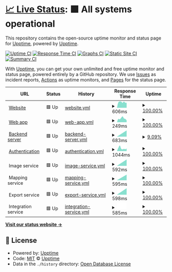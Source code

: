 # [📈 Live Status](https://upptime.github.io/upptime): <!--live status--> **🟩 All systems operational**

This repository contains the open-source uptime monitor and status page for [Upptime](https://upptime.js.org), powered by [Upptime](https://github.com/upptime/upptime).

[![Uptime CI](https://github.com/builtview/status-page/workflows/Uptime%20CI/badge.svg)](https://github.com/builtview/status-page/actions?query=workflow%3A%22Uptime+CI%22)
[![Response Time CI](https://github.com/builtview/status-page/workflows/Response%20Time%20CI/badge.svg)](https://github.com/builtview/status-page/actions?query=workflow%3A%22Response+Time+CI%22)
[![Graphs CI](https://github.com/builtview/status-page/workflows/Graphs%20CI/badge.svg)](https://github.com/builtview/status-page/actions?query=workflow%3A%22Graphs+CI%22)
[![Static Site CI](https://github.com/builtview/status-page/workflows/Static%20Site%20CI/badge.svg)](https://github.com/builtview/status-page/actions?query=workflow%3A%22Static+Site+CI%22)
[![Summary CI](https://github.com/builtview/status-page/workflows/Summary%20CI/badge.svg)](https://github.com/builtview/status-page/actions?query=workflow%3A%22Summary+CI%22)

With [Upptime](https://upptime.js.org), you can get your own unlimited and free uptime monitor and status page, powered entirely by a GitHub repository. We use [Issues](https://github.com/upptime/upptime/issues) as incident reports, [Actions](https://github.com/builtview/status-page/actions) as uptime monitors, and [Pages](https://upptime.github.io/upptime) for the status page.

<!--start: status pages-->
<!-- This summary is generated by Upptime (https://github.com/upptime/upptime) -->
<!-- Do not edit this manually, your changes will be overwritten -->
<!-- prettier-ignore -->
| URL | Status | History | Response Time | Uptime |
| --- | ------ | ------- | ------------- | ------ |
| <img alt="" src="https://icons.duckduckgo.com/ip3/builtview.com.ico" height="13"> [Website](https://builtview.com) | 🟩 Up | [website.yml](https://github.com/builtview/status-page/commits/HEAD/history/website.yml) | <details><summary><img alt="Response time graph" src="./graphs/website/response-time-week.png" height="20"> 606ms</summary><br><a href="https://builtview.github.io/status-page/history/website"><img alt="Response time 606" src="https://img.shields.io/endpoint?url=https%3A%2F%2Fraw.githubusercontent.com%2Fbuiltview%2Fstatus-page%2FHEAD%2Fapi%2Fwebsite%2Fresponse-time.json"></a><br><a href="https://builtview.github.io/status-page/history/website"><img alt="24-hour response time 606" src="https://img.shields.io/endpoint?url=https%3A%2F%2Fraw.githubusercontent.com%2Fbuiltview%2Fstatus-page%2FHEAD%2Fapi%2Fwebsite%2Fresponse-time-day.json"></a><br><a href="https://builtview.github.io/status-page/history/website"><img alt="7-day response time 606" src="https://img.shields.io/endpoint?url=https%3A%2F%2Fraw.githubusercontent.com%2Fbuiltview%2Fstatus-page%2FHEAD%2Fapi%2Fwebsite%2Fresponse-time-week.json"></a><br><a href="https://builtview.github.io/status-page/history/website"><img alt="30-day response time 606" src="https://img.shields.io/endpoint?url=https%3A%2F%2Fraw.githubusercontent.com%2Fbuiltview%2Fstatus-page%2FHEAD%2Fapi%2Fwebsite%2Fresponse-time-month.json"></a><br><a href="https://builtview.github.io/status-page/history/website"><img alt="1-year response time 606" src="https://img.shields.io/endpoint?url=https%3A%2F%2Fraw.githubusercontent.com%2Fbuiltview%2Fstatus-page%2FHEAD%2Fapi%2Fwebsite%2Fresponse-time-year.json"></a></details> | <details><summary><a href="https://builtview.github.io/status-page/history/website">100.00%</a></summary><a href="https://builtview.github.io/status-page/history/website"><img alt="All-time uptime 100.00%" src="https://img.shields.io/endpoint?url=https%3A%2F%2Fraw.githubusercontent.com%2Fbuiltview%2Fstatus-page%2FHEAD%2Fapi%2Fwebsite%2Fuptime.json"></a><br><a href="https://builtview.github.io/status-page/history/website"><img alt="24-hour uptime 100.00%" src="https://img.shields.io/endpoint?url=https%3A%2F%2Fraw.githubusercontent.com%2Fbuiltview%2Fstatus-page%2FHEAD%2Fapi%2Fwebsite%2Fuptime-day.json"></a><br><a href="https://builtview.github.io/status-page/history/website"><img alt="7-day uptime 100.00%" src="https://img.shields.io/endpoint?url=https%3A%2F%2Fraw.githubusercontent.com%2Fbuiltview%2Fstatus-page%2FHEAD%2Fapi%2Fwebsite%2Fuptime-week.json"></a><br><a href="https://builtview.github.io/status-page/history/website"><img alt="30-day uptime 100.00%" src="https://img.shields.io/endpoint?url=https%3A%2F%2Fraw.githubusercontent.com%2Fbuiltview%2Fstatus-page%2FHEAD%2Fapi%2Fwebsite%2Fuptime-month.json"></a><br><a href="https://builtview.github.io/status-page/history/website"><img alt="1-year uptime 100.00%" src="https://img.shields.io/endpoint?url=https%3A%2F%2Fraw.githubusercontent.com%2Fbuiltview%2Fstatus-page%2FHEAD%2Fapi%2Fwebsite%2Fuptime-year.json"></a></details>
| <img alt="" src="https://icons.duckduckgo.com/ip3/app.builtview.com.ico" height="13"> [Web app](https://app.builtview.com) | 🟩 Up | [web-app.yml](https://github.com/builtview/status-page/commits/HEAD/history/web-app.yml) | <details><summary><img alt="Response time graph" src="./graphs/web-app/response-time-week.png" height="20"> 249ms</summary><br><a href="https://builtview.github.io/status-page/history/web-app"><img alt="Response time 249" src="https://img.shields.io/endpoint?url=https%3A%2F%2Fraw.githubusercontent.com%2Fbuiltview%2Fstatus-page%2FHEAD%2Fapi%2Fweb-app%2Fresponse-time.json"></a><br><a href="https://builtview.github.io/status-page/history/web-app"><img alt="24-hour response time 249" src="https://img.shields.io/endpoint?url=https%3A%2F%2Fraw.githubusercontent.com%2Fbuiltview%2Fstatus-page%2FHEAD%2Fapi%2Fweb-app%2Fresponse-time-day.json"></a><br><a href="https://builtview.github.io/status-page/history/web-app"><img alt="7-day response time 249" src="https://img.shields.io/endpoint?url=https%3A%2F%2Fraw.githubusercontent.com%2Fbuiltview%2Fstatus-page%2FHEAD%2Fapi%2Fweb-app%2Fresponse-time-week.json"></a><br><a href="https://builtview.github.io/status-page/history/web-app"><img alt="30-day response time 249" src="https://img.shields.io/endpoint?url=https%3A%2F%2Fraw.githubusercontent.com%2Fbuiltview%2Fstatus-page%2FHEAD%2Fapi%2Fweb-app%2Fresponse-time-month.json"></a><br><a href="https://builtview.github.io/status-page/history/web-app"><img alt="1-year response time 249" src="https://img.shields.io/endpoint?url=https%3A%2F%2Fraw.githubusercontent.com%2Fbuiltview%2Fstatus-page%2FHEAD%2Fapi%2Fweb-app%2Fresponse-time-year.json"></a></details> | <details><summary><a href="https://builtview.github.io/status-page/history/web-app">100.00%</a></summary><a href="https://builtview.github.io/status-page/history/web-app"><img alt="All-time uptime 100.00%" src="https://img.shields.io/endpoint?url=https%3A%2F%2Fraw.githubusercontent.com%2Fbuiltview%2Fstatus-page%2FHEAD%2Fapi%2Fweb-app%2Fuptime.json"></a><br><a href="https://builtview.github.io/status-page/history/web-app"><img alt="24-hour uptime 100.00%" src="https://img.shields.io/endpoint?url=https%3A%2F%2Fraw.githubusercontent.com%2Fbuiltview%2Fstatus-page%2FHEAD%2Fapi%2Fweb-app%2Fuptime-day.json"></a><br><a href="https://builtview.github.io/status-page/history/web-app"><img alt="7-day uptime 100.00%" src="https://img.shields.io/endpoint?url=https%3A%2F%2Fraw.githubusercontent.com%2Fbuiltview%2Fstatus-page%2FHEAD%2Fapi%2Fweb-app%2Fuptime-week.json"></a><br><a href="https://builtview.github.io/status-page/history/web-app"><img alt="30-day uptime 100.00%" src="https://img.shields.io/endpoint?url=https%3A%2F%2Fraw.githubusercontent.com%2Fbuiltview%2Fstatus-page%2FHEAD%2Fapi%2Fweb-app%2Fuptime-month.json"></a><br><a href="https://builtview.github.io/status-page/history/web-app"><img alt="1-year uptime 100.00%" src="https://img.shields.io/endpoint?url=https%3A%2F%2Fraw.githubusercontent.com%2Fbuiltview%2Fstatus-page%2FHEAD%2Fapi%2Fweb-app%2Fuptime-year.json"></a></details>
| <img alt="" src="https://icons.duckduckgo.com/ip3/api.builtview.com.ico" height="13"> [Backend server](https://api.builtview.com/api/ping) | 🟩 Up | [backend-server.yml](https://github.com/builtview/status-page/commits/HEAD/history/backend-server.yml) | <details><summary><img alt="Response time graph" src="./graphs/backend-server/response-time-week.png" height="20"> 683ms</summary><br><a href="https://builtview.github.io/status-page/history/backend-server"><img alt="Response time 683" src="https://img.shields.io/endpoint?url=https%3A%2F%2Fraw.githubusercontent.com%2Fbuiltview%2Fstatus-page%2FHEAD%2Fapi%2Fbackend-server%2Fresponse-time.json"></a><br><a href="https://builtview.github.io/status-page/history/backend-server"><img alt="24-hour response time 683" src="https://img.shields.io/endpoint?url=https%3A%2F%2Fraw.githubusercontent.com%2Fbuiltview%2Fstatus-page%2FHEAD%2Fapi%2Fbackend-server%2Fresponse-time-day.json"></a><br><a href="https://builtview.github.io/status-page/history/backend-server"><img alt="7-day response time 683" src="https://img.shields.io/endpoint?url=https%3A%2F%2Fraw.githubusercontent.com%2Fbuiltview%2Fstatus-page%2FHEAD%2Fapi%2Fbackend-server%2Fresponse-time-week.json"></a><br><a href="https://builtview.github.io/status-page/history/backend-server"><img alt="30-day response time 683" src="https://img.shields.io/endpoint?url=https%3A%2F%2Fraw.githubusercontent.com%2Fbuiltview%2Fstatus-page%2FHEAD%2Fapi%2Fbackend-server%2Fresponse-time-month.json"></a><br><a href="https://builtview.github.io/status-page/history/backend-server"><img alt="1-year response time 683" src="https://img.shields.io/endpoint?url=https%3A%2F%2Fraw.githubusercontent.com%2Fbuiltview%2Fstatus-page%2FHEAD%2Fapi%2Fbackend-server%2Fresponse-time-year.json"></a></details> | <details><summary><a href="https://builtview.github.io/status-page/history/backend-server">9.09%</a></summary><a href="https://builtview.github.io/status-page/history/backend-server"><img alt="All-time uptime 9.09%" src="https://img.shields.io/endpoint?url=https%3A%2F%2Fraw.githubusercontent.com%2Fbuiltview%2Fstatus-page%2FHEAD%2Fapi%2Fbackend-server%2Fuptime.json"></a><br><a href="https://builtview.github.io/status-page/history/backend-server"><img alt="24-hour uptime 9.09%" src="https://img.shields.io/endpoint?url=https%3A%2F%2Fraw.githubusercontent.com%2Fbuiltview%2Fstatus-page%2FHEAD%2Fapi%2Fbackend-server%2Fuptime-day.json"></a><br><a href="https://builtview.github.io/status-page/history/backend-server"><img alt="7-day uptime 9.09%" src="https://img.shields.io/endpoint?url=https%3A%2F%2Fraw.githubusercontent.com%2Fbuiltview%2Fstatus-page%2FHEAD%2Fapi%2Fbackend-server%2Fuptime-week.json"></a><br><a href="https://builtview.github.io/status-page/history/backend-server"><img alt="30-day uptime 9.09%" src="https://img.shields.io/endpoint?url=https%3A%2F%2Fraw.githubusercontent.com%2Fbuiltview%2Fstatus-page%2FHEAD%2Fapi%2Fbackend-server%2Fuptime-month.json"></a><br><a href="https://builtview.github.io/status-page/history/backend-server"><img alt="1-year uptime 9.09%" src="https://img.shields.io/endpoint?url=https%3A%2F%2Fraw.githubusercontent.com%2Fbuiltview%2Fstatus-page%2FHEAD%2Fapi%2Fbackend-server%2Fuptime-year.json"></a></details>
| <img alt="" src="https://icons.duckduckgo.com/ip3/builtview.b2clogin.com.ico" height="13"> [Authentication](https://builtview.b2clogin.com/builtview.onmicrosoft.com/v2.0/.well-known/openid-configuration?p=B2C_1A_SIGNUP_SIGNIN) | 🟩 Up | [authentication.yml](https://github.com/builtview/status-page/commits/HEAD/history/authentication.yml) | <details><summary><img alt="Response time graph" src="./graphs/authentication/response-time-week.png" height="20"> 1044ms</summary><br><a href="https://builtview.github.io/status-page/history/authentication"><img alt="Response time 1044" src="https://img.shields.io/endpoint?url=https%3A%2F%2Fraw.githubusercontent.com%2Fbuiltview%2Fstatus-page%2FHEAD%2Fapi%2Fauthentication%2Fresponse-time.json"></a><br><a href="https://builtview.github.io/status-page/history/authentication"><img alt="24-hour response time 1044" src="https://img.shields.io/endpoint?url=https%3A%2F%2Fraw.githubusercontent.com%2Fbuiltview%2Fstatus-page%2FHEAD%2Fapi%2Fauthentication%2Fresponse-time-day.json"></a><br><a href="https://builtview.github.io/status-page/history/authentication"><img alt="7-day response time 1044" src="https://img.shields.io/endpoint?url=https%3A%2F%2Fraw.githubusercontent.com%2Fbuiltview%2Fstatus-page%2FHEAD%2Fapi%2Fauthentication%2Fresponse-time-week.json"></a><br><a href="https://builtview.github.io/status-page/history/authentication"><img alt="30-day response time 1044" src="https://img.shields.io/endpoint?url=https%3A%2F%2Fraw.githubusercontent.com%2Fbuiltview%2Fstatus-page%2FHEAD%2Fapi%2Fauthentication%2Fresponse-time-month.json"></a><br><a href="https://builtview.github.io/status-page/history/authentication"><img alt="1-year response time 1044" src="https://img.shields.io/endpoint?url=https%3A%2F%2Fraw.githubusercontent.com%2Fbuiltview%2Fstatus-page%2FHEAD%2Fapi%2Fauthentication%2Fresponse-time-year.json"></a></details> | <details><summary><a href="https://builtview.github.io/status-page/history/authentication">100.00%</a></summary><a href="https://builtview.github.io/status-page/history/authentication"><img alt="All-time uptime 100.00%" src="https://img.shields.io/endpoint?url=https%3A%2F%2Fraw.githubusercontent.com%2Fbuiltview%2Fstatus-page%2FHEAD%2Fapi%2Fauthentication%2Fuptime.json"></a><br><a href="https://builtview.github.io/status-page/history/authentication"><img alt="24-hour uptime 100.00%" src="https://img.shields.io/endpoint?url=https%3A%2F%2Fraw.githubusercontent.com%2Fbuiltview%2Fstatus-page%2FHEAD%2Fapi%2Fauthentication%2Fuptime-day.json"></a><br><a href="https://builtview.github.io/status-page/history/authentication"><img alt="7-day uptime 100.00%" src="https://img.shields.io/endpoint?url=https%3A%2F%2Fraw.githubusercontent.com%2Fbuiltview%2Fstatus-page%2FHEAD%2Fapi%2Fauthentication%2Fuptime-week.json"></a><br><a href="https://builtview.github.io/status-page/history/authentication"><img alt="30-day uptime 100.00%" src="https://img.shields.io/endpoint?url=https%3A%2F%2Fraw.githubusercontent.com%2Fbuiltview%2Fstatus-page%2FHEAD%2Fapi%2Fauthentication%2Fuptime-month.json"></a><br><a href="https://builtview.github.io/status-page/history/authentication"><img alt="1-year uptime 100.00%" src="https://img.shields.io/endpoint?url=https%3A%2F%2Fraw.githubusercontent.com%2Fbuiltview%2Fstatus-page%2FHEAD%2Fapi%2Fauthentication%2Fuptime-year.json"></a></details>
| <img alt="" src="https://icons.duckduckgo.com/ip3/null.ico" height="13"> Image service | 🟩 Up | [image-service.yml](https://github.com/builtview/status-page/commits/HEAD/history/image-service.yml) | <details><summary><img alt="Response time graph" src="./graphs/image-service/response-time-week.png" height="20"> 592ms</summary><br><a href="https://builtview.github.io/status-page/history/image-service"><img alt="Response time 592" src="https://img.shields.io/endpoint?url=https%3A%2F%2Fraw.githubusercontent.com%2Fbuiltview%2Fstatus-page%2FHEAD%2Fapi%2Fimage-service%2Fresponse-time.json"></a><br><a href="https://builtview.github.io/status-page/history/image-service"><img alt="24-hour response time 592" src="https://img.shields.io/endpoint?url=https%3A%2F%2Fraw.githubusercontent.com%2Fbuiltview%2Fstatus-page%2FHEAD%2Fapi%2Fimage-service%2Fresponse-time-day.json"></a><br><a href="https://builtview.github.io/status-page/history/image-service"><img alt="7-day response time 592" src="https://img.shields.io/endpoint?url=https%3A%2F%2Fraw.githubusercontent.com%2Fbuiltview%2Fstatus-page%2FHEAD%2Fapi%2Fimage-service%2Fresponse-time-week.json"></a><br><a href="https://builtview.github.io/status-page/history/image-service"><img alt="30-day response time 592" src="https://img.shields.io/endpoint?url=https%3A%2F%2Fraw.githubusercontent.com%2Fbuiltview%2Fstatus-page%2FHEAD%2Fapi%2Fimage-service%2Fresponse-time-month.json"></a><br><a href="https://builtview.github.io/status-page/history/image-service"><img alt="1-year response time 592" src="https://img.shields.io/endpoint?url=https%3A%2F%2Fraw.githubusercontent.com%2Fbuiltview%2Fstatus-page%2FHEAD%2Fapi%2Fimage-service%2Fresponse-time-year.json"></a></details> | <details><summary><a href="https://builtview.github.io/status-page/history/image-service">100.00%</a></summary><a href="https://builtview.github.io/status-page/history/image-service"><img alt="All-time uptime 100.00%" src="https://img.shields.io/endpoint?url=https%3A%2F%2Fraw.githubusercontent.com%2Fbuiltview%2Fstatus-page%2FHEAD%2Fapi%2Fimage-service%2Fuptime.json"></a><br><a href="https://builtview.github.io/status-page/history/image-service"><img alt="24-hour uptime 100.00%" src="https://img.shields.io/endpoint?url=https%3A%2F%2Fraw.githubusercontent.com%2Fbuiltview%2Fstatus-page%2FHEAD%2Fapi%2Fimage-service%2Fuptime-day.json"></a><br><a href="https://builtview.github.io/status-page/history/image-service"><img alt="7-day uptime 100.00%" src="https://img.shields.io/endpoint?url=https%3A%2F%2Fraw.githubusercontent.com%2Fbuiltview%2Fstatus-page%2FHEAD%2Fapi%2Fimage-service%2Fuptime-week.json"></a><br><a href="https://builtview.github.io/status-page/history/image-service"><img alt="30-day uptime 100.00%" src="https://img.shields.io/endpoint?url=https%3A%2F%2Fraw.githubusercontent.com%2Fbuiltview%2Fstatus-page%2FHEAD%2Fapi%2Fimage-service%2Fuptime-month.json"></a><br><a href="https://builtview.github.io/status-page/history/image-service"><img alt="1-year uptime 100.00%" src="https://img.shields.io/endpoint?url=https%3A%2F%2Fraw.githubusercontent.com%2Fbuiltview%2Fstatus-page%2FHEAD%2Fapi%2Fimage-service%2Fuptime-year.json"></a></details>
| <img alt="" src="https://icons.duckduckgo.com/ip3/null.ico" height="13"> Mapping service | 🟩 Up | [mapping-service.yml](https://github.com/builtview/status-page/commits/HEAD/history/mapping-service.yml) | <details><summary><img alt="Response time graph" src="./graphs/mapping-service/response-time-week.png" height="20"> 595ms</summary><br><a href="https://builtview.github.io/status-page/history/mapping-service"><img alt="Response time 595" src="https://img.shields.io/endpoint?url=https%3A%2F%2Fraw.githubusercontent.com%2Fbuiltview%2Fstatus-page%2FHEAD%2Fapi%2Fmapping-service%2Fresponse-time.json"></a><br><a href="https://builtview.github.io/status-page/history/mapping-service"><img alt="24-hour response time 595" src="https://img.shields.io/endpoint?url=https%3A%2F%2Fraw.githubusercontent.com%2Fbuiltview%2Fstatus-page%2FHEAD%2Fapi%2Fmapping-service%2Fresponse-time-day.json"></a><br><a href="https://builtview.github.io/status-page/history/mapping-service"><img alt="7-day response time 595" src="https://img.shields.io/endpoint?url=https%3A%2F%2Fraw.githubusercontent.com%2Fbuiltview%2Fstatus-page%2FHEAD%2Fapi%2Fmapping-service%2Fresponse-time-week.json"></a><br><a href="https://builtview.github.io/status-page/history/mapping-service"><img alt="30-day response time 595" src="https://img.shields.io/endpoint?url=https%3A%2F%2Fraw.githubusercontent.com%2Fbuiltview%2Fstatus-page%2FHEAD%2Fapi%2Fmapping-service%2Fresponse-time-month.json"></a><br><a href="https://builtview.github.io/status-page/history/mapping-service"><img alt="1-year response time 595" src="https://img.shields.io/endpoint?url=https%3A%2F%2Fraw.githubusercontent.com%2Fbuiltview%2Fstatus-page%2FHEAD%2Fapi%2Fmapping-service%2Fresponse-time-year.json"></a></details> | <details><summary><a href="https://builtview.github.io/status-page/history/mapping-service">100.00%</a></summary><a href="https://builtview.github.io/status-page/history/mapping-service"><img alt="All-time uptime 100.00%" src="https://img.shields.io/endpoint?url=https%3A%2F%2Fraw.githubusercontent.com%2Fbuiltview%2Fstatus-page%2FHEAD%2Fapi%2Fmapping-service%2Fuptime.json"></a><br><a href="https://builtview.github.io/status-page/history/mapping-service"><img alt="24-hour uptime 100.00%" src="https://img.shields.io/endpoint?url=https%3A%2F%2Fraw.githubusercontent.com%2Fbuiltview%2Fstatus-page%2FHEAD%2Fapi%2Fmapping-service%2Fuptime-day.json"></a><br><a href="https://builtview.github.io/status-page/history/mapping-service"><img alt="7-day uptime 100.00%" src="https://img.shields.io/endpoint?url=https%3A%2F%2Fraw.githubusercontent.com%2Fbuiltview%2Fstatus-page%2FHEAD%2Fapi%2Fmapping-service%2Fuptime-week.json"></a><br><a href="https://builtview.github.io/status-page/history/mapping-service"><img alt="30-day uptime 100.00%" src="https://img.shields.io/endpoint?url=https%3A%2F%2Fraw.githubusercontent.com%2Fbuiltview%2Fstatus-page%2FHEAD%2Fapi%2Fmapping-service%2Fuptime-month.json"></a><br><a href="https://builtview.github.io/status-page/history/mapping-service"><img alt="1-year uptime 100.00%" src="https://img.shields.io/endpoint?url=https%3A%2F%2Fraw.githubusercontent.com%2Fbuiltview%2Fstatus-page%2FHEAD%2Fapi%2Fmapping-service%2Fuptime-year.json"></a></details>
| <img alt="" src="https://icons.duckduckgo.com/ip3/null.ico" height="13"> Export service | 🟩 Up | [export-service.yml](https://github.com/builtview/status-page/commits/HEAD/history/export-service.yml) | <details><summary><img alt="Response time graph" src="./graphs/export-service/response-time-week.png" height="20"> 598ms</summary><br><a href="https://builtview.github.io/status-page/history/export-service"><img alt="Response time 598" src="https://img.shields.io/endpoint?url=https%3A%2F%2Fraw.githubusercontent.com%2Fbuiltview%2Fstatus-page%2FHEAD%2Fapi%2Fexport-service%2Fresponse-time.json"></a><br><a href="https://builtview.github.io/status-page/history/export-service"><img alt="24-hour response time 598" src="https://img.shields.io/endpoint?url=https%3A%2F%2Fraw.githubusercontent.com%2Fbuiltview%2Fstatus-page%2FHEAD%2Fapi%2Fexport-service%2Fresponse-time-day.json"></a><br><a href="https://builtview.github.io/status-page/history/export-service"><img alt="7-day response time 598" src="https://img.shields.io/endpoint?url=https%3A%2F%2Fraw.githubusercontent.com%2Fbuiltview%2Fstatus-page%2FHEAD%2Fapi%2Fexport-service%2Fresponse-time-week.json"></a><br><a href="https://builtview.github.io/status-page/history/export-service"><img alt="30-day response time 598" src="https://img.shields.io/endpoint?url=https%3A%2F%2Fraw.githubusercontent.com%2Fbuiltview%2Fstatus-page%2FHEAD%2Fapi%2Fexport-service%2Fresponse-time-month.json"></a><br><a href="https://builtview.github.io/status-page/history/export-service"><img alt="1-year response time 598" src="https://img.shields.io/endpoint?url=https%3A%2F%2Fraw.githubusercontent.com%2Fbuiltview%2Fstatus-page%2FHEAD%2Fapi%2Fexport-service%2Fresponse-time-year.json"></a></details> | <details><summary><a href="https://builtview.github.io/status-page/history/export-service">100.00%</a></summary><a href="https://builtview.github.io/status-page/history/export-service"><img alt="All-time uptime 100.00%" src="https://img.shields.io/endpoint?url=https%3A%2F%2Fraw.githubusercontent.com%2Fbuiltview%2Fstatus-page%2FHEAD%2Fapi%2Fexport-service%2Fuptime.json"></a><br><a href="https://builtview.github.io/status-page/history/export-service"><img alt="24-hour uptime 100.00%" src="https://img.shields.io/endpoint?url=https%3A%2F%2Fraw.githubusercontent.com%2Fbuiltview%2Fstatus-page%2FHEAD%2Fapi%2Fexport-service%2Fuptime-day.json"></a><br><a href="https://builtview.github.io/status-page/history/export-service"><img alt="7-day uptime 100.00%" src="https://img.shields.io/endpoint?url=https%3A%2F%2Fraw.githubusercontent.com%2Fbuiltview%2Fstatus-page%2FHEAD%2Fapi%2Fexport-service%2Fuptime-week.json"></a><br><a href="https://builtview.github.io/status-page/history/export-service"><img alt="30-day uptime 100.00%" src="https://img.shields.io/endpoint?url=https%3A%2F%2Fraw.githubusercontent.com%2Fbuiltview%2Fstatus-page%2FHEAD%2Fapi%2Fexport-service%2Fuptime-month.json"></a><br><a href="https://builtview.github.io/status-page/history/export-service"><img alt="1-year uptime 100.00%" src="https://img.shields.io/endpoint?url=https%3A%2F%2Fraw.githubusercontent.com%2Fbuiltview%2Fstatus-page%2FHEAD%2Fapi%2Fexport-service%2Fuptime-year.json"></a></details>
| <img alt="" src="https://icons.duckduckgo.com/ip3/null.ico" height="13"> Integration service | 🟩 Up | [integration-service.yml](https://github.com/builtview/status-page/commits/HEAD/history/integration-service.yml) | <details><summary><img alt="Response time graph" src="./graphs/integration-service/response-time-week.png" height="20"> 585ms</summary><br><a href="https://builtview.github.io/status-page/history/integration-service"><img alt="Response time 585" src="https://img.shields.io/endpoint?url=https%3A%2F%2Fraw.githubusercontent.com%2Fbuiltview%2Fstatus-page%2FHEAD%2Fapi%2Fintegration-service%2Fresponse-time.json"></a><br><a href="https://builtview.github.io/status-page/history/integration-service"><img alt="24-hour response time 585" src="https://img.shields.io/endpoint?url=https%3A%2F%2Fraw.githubusercontent.com%2Fbuiltview%2Fstatus-page%2FHEAD%2Fapi%2Fintegration-service%2Fresponse-time-day.json"></a><br><a href="https://builtview.github.io/status-page/history/integration-service"><img alt="7-day response time 585" src="https://img.shields.io/endpoint?url=https%3A%2F%2Fraw.githubusercontent.com%2Fbuiltview%2Fstatus-page%2FHEAD%2Fapi%2Fintegration-service%2Fresponse-time-week.json"></a><br><a href="https://builtview.github.io/status-page/history/integration-service"><img alt="30-day response time 585" src="https://img.shields.io/endpoint?url=https%3A%2F%2Fraw.githubusercontent.com%2Fbuiltview%2Fstatus-page%2FHEAD%2Fapi%2Fintegration-service%2Fresponse-time-month.json"></a><br><a href="https://builtview.github.io/status-page/history/integration-service"><img alt="1-year response time 585" src="https://img.shields.io/endpoint?url=https%3A%2F%2Fraw.githubusercontent.com%2Fbuiltview%2Fstatus-page%2FHEAD%2Fapi%2Fintegration-service%2Fresponse-time-year.json"></a></details> | <details><summary><a href="https://builtview.github.io/status-page/history/integration-service">100.00%</a></summary><a href="https://builtview.github.io/status-page/history/integration-service"><img alt="All-time uptime 100.00%" src="https://img.shields.io/endpoint?url=https%3A%2F%2Fraw.githubusercontent.com%2Fbuiltview%2Fstatus-page%2FHEAD%2Fapi%2Fintegration-service%2Fuptime.json"></a><br><a href="https://builtview.github.io/status-page/history/integration-service"><img alt="24-hour uptime 100.00%" src="https://img.shields.io/endpoint?url=https%3A%2F%2Fraw.githubusercontent.com%2Fbuiltview%2Fstatus-page%2FHEAD%2Fapi%2Fintegration-service%2Fuptime-day.json"></a><br><a href="https://builtview.github.io/status-page/history/integration-service"><img alt="7-day uptime 100.00%" src="https://img.shields.io/endpoint?url=https%3A%2F%2Fraw.githubusercontent.com%2Fbuiltview%2Fstatus-page%2FHEAD%2Fapi%2Fintegration-service%2Fuptime-week.json"></a><br><a href="https://builtview.github.io/status-page/history/integration-service"><img alt="30-day uptime 100.00%" src="https://img.shields.io/endpoint?url=https%3A%2F%2Fraw.githubusercontent.com%2Fbuiltview%2Fstatus-page%2FHEAD%2Fapi%2Fintegration-service%2Fuptime-month.json"></a><br><a href="https://builtview.github.io/status-page/history/integration-service"><img alt="1-year uptime 100.00%" src="https://img.shields.io/endpoint?url=https%3A%2F%2Fraw.githubusercontent.com%2Fbuiltview%2Fstatus-page%2FHEAD%2Fapi%2Fintegration-service%2Fuptime-year.json"></a></details>

<!--end: status pages-->

[**Visit our status website →**](https://upptime.github.io/upptime)

## 📄 License

- Powered by: [Upptime](https://github.com/upptime/upptime)
- Code: [MIT](./LICENSE) © [Upptime](https://upptime.js.org)
- Data in the `./history` directory: [Open Database License](https://opendatacommons.org/licenses/odbl/1-0/)
